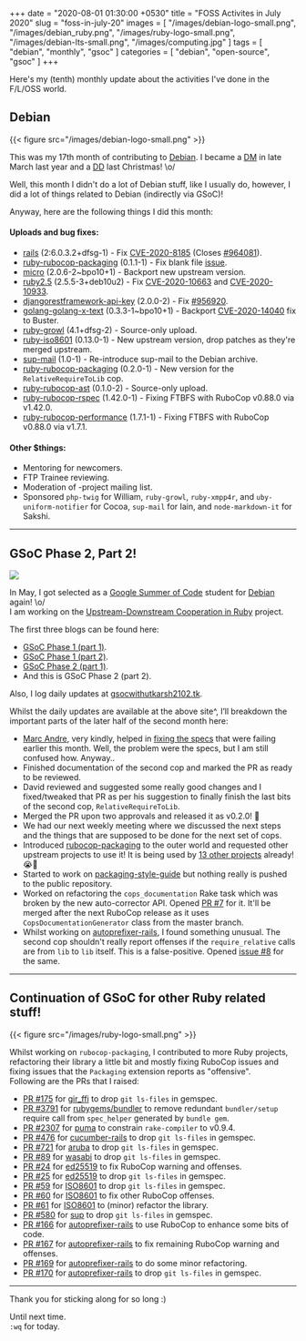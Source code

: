 +++
date = "2020-08-01 01:30:00 +0530"
title = "FOSS Activites in July 2020"
slug = "foss-in-july-20"
images = [
    "/images/debian-logo-small.png",
    "/images/debian_ruby.png",
    "/images/ruby-logo-small.png",
    "/images/debian-lts-small.png",
    "/images/computing.jpg"
]
tags = [
    "debian",
    "monthly",
    "gsoc"
]
categories = [
    "debian",
    "open-source",
    "gsoc"
]
+++

Here's my (tenth) monthly update about the activities I've done in the F/L/OSS world.

## Debian
{{< figure src="/images/debian-logo-small.png" >}}

This was my 17th month of contributing to [Debian](https://www.debian.org/).
I became a [DM](https://wiki.debian.org/DebianMaintainer) in late March last year and a [DD](https://wiki.debian.org/DebianDeveloper) last Christmas! \o/  

Well, this month I didn't do a lot of Debian stuff, like I usually do, however, I did a lot of things related to Debian (indirectly via GSoC)!

Anyway, here are the following things I did this month:

#### Uploads and bug fixes:

- [rails](https://tracker.debian.org/pkg/rails) (2:6.0.3.2+dfsg-1) - Fix [CVE-2020-8185](https://security-tracker.debian.org/tracker/CVE-2020-8185) (Closes [#964081](https://bugs.debian.org/964081)).  
- [ruby-rubocop-packaging](https://tracker.debian.org/pkg/ruby-rubocop-packaging) (0.1.1-1) - Fix blank file [issue](https://github.com/utkarsh2102/rubocop-packaging/issues/5).  
- [micro](https://tracker.debian.org/pkg/micro) (2.0.6-2~bpo10+1) - Backport new upstream version.  
- [ruby2.5](https://tracker.debian.org/pkg/ruby2.5) (2.5.5-3+deb10u2) - Fix [CVE-2020-10663](https://security-tracker.debian.org/tracker/CVE-2020-10663) and [CVE-2020-10933](https://security-tracker.debian.org/tracker/CVE-2020-10933).  
- [djangorestframework-api-key](https://tracker.debian.org/pkg/djangorestframework-api-key) (2.0.0-2) - Fix [#956920](https://bugs.debian.org/956920).  
- [golang-golang-x-text](https://tracker.debian.org/pkg/golang-golang-x-text) (0.3.3-1~bpo10+1) - Backport [CVE-2020-14040](https://security-tracker.debian.org/tracker/CVE-2020-14040) fix to Buster.  
- [ruby-growl](https://tracker.debian.org/pkg/ruby-growl) (4.1+dfsg-2) - Source-only upload.  
- [ruby-iso8601](https://tracker.debian.org/pkg/ruby-iso8601) (0.13.0-1) - New upstream version, drop patches as they're merged upstream.  
- [sup-mail](https://tracker.debian.org/pkg/sup-mail) (1.0-1) - Re-introduce sup-mail to the Debian archive.  
- [ruby-rubocop-packaging](https://tracker.debian.org/pkg/ruby-rubocop-packaging) (0.2.0-1) - New version for the `RelativeRequireToLib` cop.  
- [ruby-rubocop-ast](https://tracker.debian.org/pkg/ruby-rubocop-ast) (0.1.0-2) - Source-only upload.  
- [ruby-rubocop-rspec](https://tracker.debian.org/pkg/ruby-rubocop-rspec) (1.42.0-1) - Fixing FTBFS with RuboCop v0.88.0 via v1.42.0.  
- [ruby-rubocop-performance](https://tracker.debian.org/pkg/ruby-rubocop-performance) (1.7.1-1) - Fixing FTBFS with RuboCop v0.88.0 via v1.7.1.  

#### Other $things:

- Mentoring for newcomers.  
- FTP Trainee reviewing.  
- Moderation of -project mailing list.  
- Sponsored `php-twig` for William, `ruby-growl`, `ruby-xmpp4r`, and `uby-uniform-notifier` for Cocoa, `sup-mail` for Iain, and `node-markdown-it` for Sakshi.

---

## GSoC Phase 2, Part 2!
![](/images/debian_ruby.png#center)

In May, I got selected as a [Google Summer of Code](https://summerofcode.withgoogle.com/) student for [Debian](https://www.debian.org/) again! \o/  
I am working on the [Upstream-Downstream Cooperation in Ruby](https://wiki.debian.org/SummerOfCode2020/Projects/#SummerOfCode2020.2FApprovedProjects.2FUpstreamDownstreamCooperationInRuby.Upstream.2FDownstream_cooperation_in_Ruby) project.

The first three blogs can be found here:
- [GSoC Phase 1 (part 1)](https://utkarsh2102.com/posts/gsoc-phase-1/).
- [GSoC Phase 1 (part 2)](https://utkarsh2102.com/posts/foss-in-june-20/).
- [GSoC Phase 2 (part 1)](https://utkarsh2102.com/posts/gsoc-phase-2/).
- And this is GSoC Phase 2 (part 2).

Also, I log daily updates at [gsocwithutkarsh2102.tk](https://gsocwithutkarsh2102.tk/).

Whilst the daily updates are available at the above site^, I’ll breakdown the important parts of the later half of the second month here:

- [Marc Andre](https://github.com/marcandre), very kindly, helped in [fixing the specs](https://github.com/marcandre/rubocop-packaging/commit/90d23d16dff4fd00652d3e5c7f32c88d9c987225) that were failing earlier this month. Well, the problem were the specs, but I am still confused how. Anyway..
- Finished documentation of the second cop and marked the PR as ready to be reviewed.
- David reviewed and suggested some really good changes and I fixed/tweaked that PR as per his suggestion to finally finish the last bits of the second cop, `RelativeRequireToLib`.
- Merged the PR upon two approvals and released it as v0.2.0! 💖
- We had our next weekly meeting where we discussed the next steps and the things that are supposed to be done for the next set of cops.
- Introduced [rubocop-packaging](https://github.com/utkarsh2102/rubocop-packaging) to the outer world and requested other upstream projects to use it! It is being used by [13 other projects](https://github.com/utkarsh2102/rubocop-packaging/network/dependents?package_id=UGFja2FnZS0xMjY1ODQyMzQ1) already! 😭💖
- Started to work on [packaging-style-guide](https://github.com/utkarsh2102/packaging-style-guide) but nothing really is pushed to the public repository.
- Worked on refactoring the `cops_documentation` Rake task which was broken by the new auto-corrector API. Opened [PR #7](https://github.com/utkarsh2102/rubocop-packaging/pull/7) for it. It'll be merged after the next RuboCop release as it uses `CopsDocumentationGenerator` class from the master branch.
- Whilst working on [autoprefixer-rails](https://github.com/ai/autoprefixer-rails), I found something unusual. The second cop shouldn't really report offenses if the `require_relative` calls are from `lib` to `lib` itself. This is a false-positive. Opened [issue #8](https://github.com/utkarsh2102/rubocop-packaging/issues/8) for the same.

---

## Continuation of GSoC for other Ruby related stuff!
{{< figure src="/images/ruby-logo-small.png" >}}

Whilst working on `rubocop-packaging`, I contributed to more Ruby projects, refactoring their library a little bit and mostly fixing RuboCop issues and fixing issues that the `Packaging` extension reports as "offensive".  
Following are the PRs that I raised:

- [PR #175](https://github.com/mvz/gir_ffi/pull/175) for [gir_ffi](https://github.com/mvz/gir_ffi) to drop `git ls-files` in gemspec.
- [PR #3791](https://github.com/rubygems/rubygems/pull/3791) for [rubygems/bundler](https://github.com/rubygems/rubygems) to remove redundant `bundler/setup` require call from `spec_helper` generated by `bundle gem`.
- [PR #2307](https://github.com/puma/puma/pull/2307) for [puma](https://github.com/puma/puma) to constrain `rake-compiler` to v0.9.4.
- [PR #476](https://github.com/cucumber/cucumber-rails/pull/476) for [cucumber-rails](https://github.com/cucumber/cucumber-rails) to drop `git ls-files` in gemspec.
- [PR #721](https://github.com/cucumber/aruba/pull/721) for [aruba](https://github.com/cucumber/aruba) to drop `git ls-files` in gemspec.
- [PR #89](https://github.com/savonrb/wasabi/pull/89) for [wasabi](https://github.com/savonrb/wasabi) to drop `git ls-files` in gemspec.
- [PR #24](https://github.com/RubyCrypto/ed25519/pull/24) for [ed25519](https://github.com/RubyCrypto/ed25519) to fix RuboCop warning and offenses.
- [PR #25](https://github.com/RubyCrypto/ed25519/pull/25) for [ed25519](https://github.com/RubyCrypto/ed25519) to drop `git ls-files` in gemspec.
- [PR #59](https://github.com/arnau/ISO8601/pull/59) for [ISO8601](https://github.com/arnau/ISO8601) to drop `git ls-files` in gemspec.
- [PR #60](https://github.com/arnau/ISO8601/pull/60) for [ISO8601](https://github.com/arnau/ISO8601) to fix other RuboCop offenses.
- [PR #61](https://github.com/arnau/ISO8601/pull/61) for [ISO8601](https://github.com/arnau/ISO8601) to (minor) refactor the library.
- [PR #580](https://github.com/sup-heliotrope/sup/pull/580) for [sup](https://github.com/sup-heliotrope/sup) to drop `git ls-files` in gemspec.
- [PR #166](https://github.com/ai/autoprefixer-rails/pull/166) for [autoprefixer-rails](https://github.com/ai/autoprefixer-rails) to use RuboCop to enhance some bits of code.
- [PR #167](https://github.com/ai/autoprefixer-rails/pull/167) for [autoprefixer-rails](https://github.com/ai/autoprefixer-rails) to fix remaining RuboCop warning and offenses.
- [PR #169](https://github.com/ai/autoprefixer-rails/pull/169) for [autoprefixer-rails](https://github.com/ai/autoprefixer-rails) to do some minor refactoring.
- [PR #170](https://github.com/ai/autoprefixer-rails/pull/170) for [autoprefixer-rails](https://github.com/ai/autoprefixer-rails) to drop `git ls-files` in gemspec.

---


Thank you for sticking along for so long :)  

Until next time.  
`:wq` for today.
